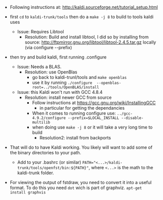 
 - Following instructions at: http://kaldi.sourceforge.net/tutorial_setup.html

 - first `cd` to `kaldi-trunk/tools` then do a `make -j 8` to build to tools kaldi uses
	- Issue: Requires Libtool
		- Resolution: Build and install libtool, I did so by installing from source: http://ftpmirror.gnu.org/libtool/libtool-2.4.5.tar.gz locally (via configure --prefix)
 - then try and build kaldi, first running .configure
	- Issue: Needs a BLAS.
		- Resolution: use OpenBlas
			- go back to kaldi-trunl/tools and `make openblas` 
			- use it by running `./configure  --openblas-root=../tools/OpenBLAS/install`
	- Issue: this Kaldi won&apos;t run with GCC 4.8.4
		- Resolution: install newer GCC from source
			- Follow instructions at https://gcc.gnu.org/wiki/InstallingGCC
				- in particular for getting the dependancies
			- When it comes to running configure use: `../gcc-4.9.2/configure --prefix=$LOCAL_INSTALL --disable-multilib`
			- when doing use `make -j 8` or it will take a very long time to build
                - Resolution2: install from backports


 - That will do to have Kaldi working. You likely will want to add some of the binary directories to your path.
      - Add to your .bashrc (or similar) `PATH="<...>/kaldi-trunk/tools/openfst/bin:${PATH}"`, where `<...>` is the math to the kaldi-trunk folder.

 - For viewing the output of fstdraw, you need to convert it into a useful format. To do this you need `dot` wich is part of graphviz. `apt-get install graphvis`


